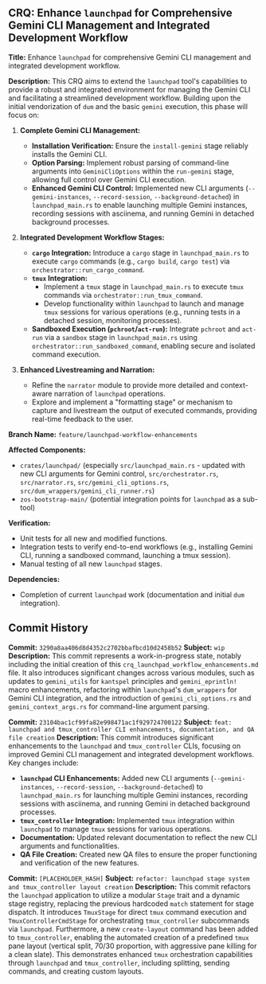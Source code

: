 ## CRQ: Enhance `launchpad` for Comprehensive Gemini CLI Management and Integrated Development Workflow

**Title:** Enhance `launchpad` for comprehensive Gemini CLI management and integrated development workflow.

**Description:**
This CRQ aims to extend the `launchpad` tool's capabilities to provide a robust and integrated environment for managing the Gemini CLI and facilitating a streamlined development workflow. Building upon the initial vendorization of `dum` and the basic `gemini` execution, this phase will focus on:

1.  **Complete Gemini CLI Management:**
    *   **Installation Verification:** Ensure the `install-gemini` stage reliably installs the Gemini CLI.
    *   **Option Parsing:** Implement robust parsing of command-line arguments into `GeminiCliOptions` within the `run-gemini` stage, allowing full control over Gemini CLI execution.
    *   **Enhanced Gemini CLI Control:** Implemented new CLI arguments (`--gemini-instances`, `--record-session`, `--background-detached`) in `launchpad_main.rs` to enable launching multiple Gemini instances, recording sessions with asciinema, and running Gemini in detached background processes.

2.  **Integrated Development Workflow Stages:**
    *   **`cargo` Integration:** Introduce a `cargo` stage in `launchpad_main.rs` to execute `cargo` commands (e.g., `cargo build`, `cargo test`) via `orchestrator::run_cargo_command`.
    *   **`tmux` Integration:**
        *   Implement a `tmux` stage in `launchpad_main.rs` to execute `tmux` commands via `orchestrator::run_tmux_command`.
        *   Develop functionality within `launchpad` to launch and manage `tmux` sessions for various operations (e.g., running tests in a detached session, monitoring processes).
    *   **Sandboxed Execution (`pchroot`/`act-run`):** Integrate `pchroot` and `act-run` via a `sandbox` stage in `launchpad_main.rs` using `orchestrator::run_sandboxed_command`, enabling secure and isolated command execution.

3.  **Enhanced Livestreaming and Narration:**
    *   Refine the `narrator` module to provide more detailed and context-aware narration of `launchpad` operations.
    *   Explore and implement a "formatting stage" or mechanism to capture and livestream the output of executed commands, providing real-time feedback to the user.

**Branch Name:** `feature/launchpad-workflow-enhancements`

**Affected Components:**
*   `crates/launchpad/` (especially `src/launchpad_main.rs` - updated with new CLI arguments for Gemini control, `src/orchestrator.rs`, `src/narrator.rs`, `src/gemini_cli_options.rs`, `src/dum_wrappers/gemini_cli_runner.rs`)
*   `zos-bootstrap-main/` (potential integration points for `launchpad` as a sub-tool)

**Verification:**
*   Unit tests for all new and modified functions.
*   Integration tests to verify end-to-end workflows (e.g., installing Gemini CLI, running a sandboxed command, launching a tmux session).
*   Manual testing of all new `launchpad` stages.

**Dependencies:**
*   Completion of current `launchpad` work (documentation and initial `dum` integration).

## Commit History

**Commit:** `3290a8aa406d8d4352c2702bbafbcd10d2458b52`
**Subject:** `wip`
**Description:**
This commit represents a work-in-progress state, notably including the initial creation of this `crq_launchpad_workflow_enhancements.md` file. It also introduces significant changes across various modules, such as updates to `gemini_utils` for `kantspel` principles and `gemini_eprintln!` macro enhancements, refactoring within `launchpad`'s `dum_wrappers` for Gemini CLI integration, and the introduction of `gemini_cli_options.rs` and `gemini_context_args.rs` for command-line argument parsing.

**Commit:** `23104bac1cf99fa82e998471ac1f929724700122`
**Subject:** `feat: launchpad and tmux_controller CLI enhancements, documentation, and QA file creation`
**Description:**
This commit introduces significant enhancements to the `launchpad` and `tmux_controller` CLIs, focusing on improved Gemini CLI management and integrated development workflows. Key changes include:
-   **`launchpad` CLI Enhancements:** Added new CLI arguments (`--gemini-instances`, `--record-session`, `--background-detached`) to `launchpad_main.rs` for launching multiple Gemini instances, recording sessions with asciinema, and running Gemini in detached background processes.
-   **`tmux_controller` Integration:** Implemented `tmux` integration within `launchpad` to manage `tmux` sessions for various operations.
-   **Documentation:** Updated relevant documentation to reflect the new CLI arguments and functionalities.
-   **QA File Creation:** Created new QA files to ensure the proper functioning and verification of the new features.

**Commit:** `[PLACEHOLDER_HASH]`
**Subject:** `refactor: launchpad stage system and tmux_controller layout creation`
**Description:**
This commit refactors the `launchpad` application to utilize a modular `Stage` trait and a dynamic stage registry, replacing the previous hardcoded `match` statement for stage dispatch. It introduces `TmuxStage` for direct `tmux` command execution and `TmuxControllerCmdStage` for orchestrating `tmux_controller` subcommands via `launchpad`. Furthermore, a new `create-layout` command has been added to `tmux_controller`, enabling the automated creation of a predefined `tmux` pane layout (vertical split, 70/30 proportion, with aggressive pane killing for a clean slate). This demonstrates enhanced `tmux` orchestration capabilities through `launchpad` and `tmux_controller`, including splitting, sending commands, and creating custom layouts.
